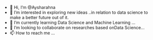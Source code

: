 - 👋 Hi, I’m @Aysharahna
- 👀 I’m interested in exploring new ideas ..in relation to data science to make a better future out of it.
- 🌱 I’m currently learning Data Science and Machine Learning ...
- 💞️ I’m looking to collaborate on researches based onData Science...
- 📫 How to reach me ...

<!---
Aysharahna/Aysharahna is a ✨ special ✨ repository because its `README.md` (this file) appears on your GitHub profile.
You can click the Preview link to take a look at your changes.
--->
